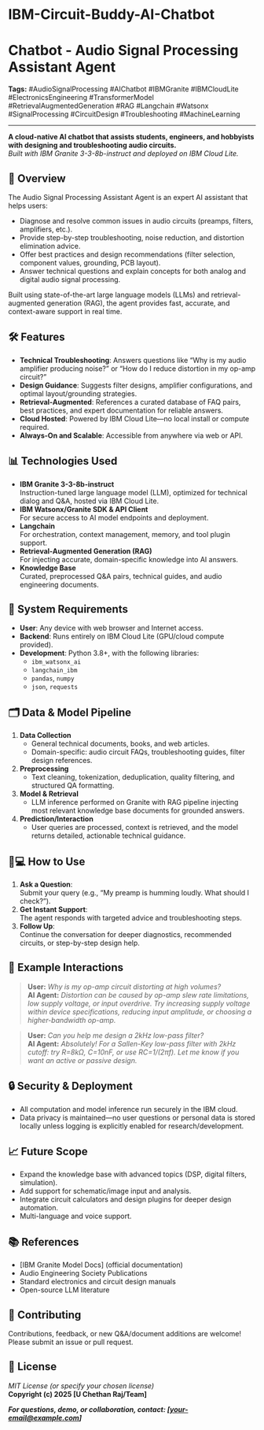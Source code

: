 # IBM-Circuit-Buddy-AI-Chatbot

# Chatbot - Audio Signal Processing Assistant Agent

**Tags:** #AudioSignalProcessing #AIChatbot #IBMGranite #IBMCloudLite #ElectronicsEngineering #TransformerModel #RetrievalAugmentedGeneration #RAG #Langchain #Watsonx #SignalProcessing #CircuitDesign #Troubleshooting #MachineLearning

---

**A cloud-native AI chatbot that assists students, engineers, and hobbyists with designing and troubleshooting audio circuits.**  
_Built with IBM Granite 3-3-8b-instruct and deployed on IBM Cloud Lite._

## 🚀 Overview

The Audio Signal Processing Assistant Agent is an expert AI assistant that helps users:
- Diagnose and resolve common issues in audio circuits (preamps, filters, amplifiers, etc.).
- Provide step-by-step troubleshooting, noise reduction, and distortion elimination advice.
- Offer best practices and design recommendations (filter selection, component values, grounding, PCB layout).
- Answer technical questions and explain concepts for both analog and digital audio signal processing.

Built using state-of-the-art large language models (LLMs) and retrieval-augmented generation (RAG), the agent provides fast, accurate, and context-aware support in real time.

## 🛠️ Features

- **Technical Troubleshooting**: Answers questions like “Why is my audio amplifier producing noise?” or “How do I reduce distortion in my op-amp circuit?”
- **Design Guidance**: Suggests filter designs, amplifier configurations, and optimal layout/grounding strategies.
- **Retrieval-Augmented**: References a curated database of FAQ pairs, best practices, and expert documentation for reliable answers.
- **Cloud Hosted**: Powered by IBM Cloud Lite—no local install or compute required.
- **Always-On and Scalable**: Accessible from anywhere via web or API.

## 📊 Technologies Used

- **IBM Granite 3-3-8b-instruct**  
  Instruction-tuned large language model (LLM), optimized for technical dialog and Q&A, hosted via IBM Cloud Lite.
- **IBM Watsonx/Granite SDK & API Client**  
  For secure access to AI model endpoints and deployment.
- **Langchain**  
  For orchestration, context management, memory, and tool plugin support.
- **Retrieval-Augmented Generation (RAG)**  
  For injecting accurate, domain-specific knowledge into AI answers.
- **Knowledge Base**  
  Curated, preprocessed Q&A pairs, technical guides, and audio engineering documents.

## 🔧 System Requirements

- **User**: Any device with web browser and Internet access.
- **Backend**: Runs entirely on IBM Cloud Lite (GPU/cloud compute provided).
- **Development**: Python 3.8+, with the following libraries:
  - `ibm_watsonx_ai`
  - `langchain_ibm`
  - `pandas`, `numpy`
  - `json`, `requests`

## 🗂️ Data & Model Pipeline

1. **Data Collection**  
   - General technical documents, books, and web articles.
   - Domain-specific: audio circuit FAQs, troubleshooting guides, filter design references.
2. **Preprocessing**  
   - Text cleaning, tokenization, deduplication, quality filtering, and structured QA formatting.
3. **Model & Retrieval**  
   - LLM inference performed on Granite with RAG pipeline injecting most relevant knowledge base documents for grounded answers.
4. **Prediction/Interaction**  
   - User queries are processed, context is retrieved, and the model returns detailed, actionable technical guidance.

## 🧑💻 How to Use

1. **Ask a Question**:  
   Submit your query (e.g., “My preamp is humming loudly. What should I check?”).
2. **Get Instant Support**:  
   The agent responds with targeted advice and troubleshooting steps.
3. **Follow Up**:  
   Continue the conversation for deeper diagnostics, recommended circuits, or step-by-step design help.

## 🚩 Example Interactions

> **User:** _Why is my op-amp circuit distorting at high volumes?_  
> **AI Agent:** _Distortion can be caused by op-amp slew rate limitations, low supply voltage, or input overdrive. Try increasing supply voltage within device specifications, reducing input amplitude, or choosing a higher-bandwidth op-amp._

> **User:** _Can you help me design a 2kHz low-pass filter?_  
> **AI Agent:** _Absolutely! For a Sallen-Key low-pass filter with 2kHz cutoff: try R=8kΩ, C=10nF, or use RC=1/(2πf). Let me know if you want an active or passive design._

## 🔒 Security & Deployment

- All computation and model inference run securely in the IBM cloud.
- Data privacy is maintained—no user questions or personal data is stored locally unless logging is explicitly enabled for research/development.

## 📈 Future Scope

- Expand the knowledge base with advanced topics (DSP, digital filters, simulation).
- Add support for schematic/image input and analysis.
- Integrate circuit calculators and design plugins for deeper design automation.
- Multi-language and voice support.

## 📚 References

- [IBM Granite Model Docs] (official documentation)
- Audio Engineering Society Publications
- Standard electronics and circuit design manuals
- Open-source LLM literature

## 🤝 Contributing

Contributions, feedback, or new Q&A/document additions are welcome! Please submit an issue or pull request.

## 📜 License

_MIT License (or specify your chosen license)_  
**Copyright (c) 2025 [U Chethan Raj/Team]**

**_For questions, demo, or collaboration, contact: [your-email@example.com]_**
